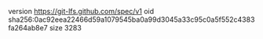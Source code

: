 version https://git-lfs.github.com/spec/v1
oid sha256:0ac92eea22466d59a1079545ba0a99d3045a33c95c0a5f552c4383fa264ab8e7
size 3283
